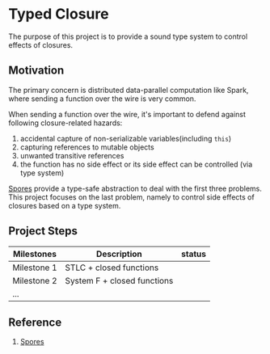 # Typed Closure

The purpose of this project is to provide a sound type system
to control effects of closures.

## Motivation

The primary concern is distributed data-parallel computation like
Spark, where sending a function over the wire is very common.

When sending a function over the wire, it's important to defend
against following closure-related hazards:

1. accidental capture of non-serializable variables(including `this`)
2. capturing references to mutable objects
3. unwanted transitive references
4. the function has no side effect or its side effect can be controlled
  (via type system)

[Spores](http://infoscience.epfl.ch/record/191239) provide a type-safe
abstraction to deal with the first three problems. This project
focuses on the last problem, namely to control side effects of
closures based on a type system.

## Project Steps

| Milestones                   |          Description             |         status      |
| ---------------------------- | -------------------------------- | --------------------|
|  Milestone 1                 |    STLC + closed functions       |                     |
|  Milestone 2                 |    System F + closed functions   |                     |
|  ...                         |                                  |                     |

## Reference

1. [Spores](http://infoscience.epfl.ch/record/191239)
